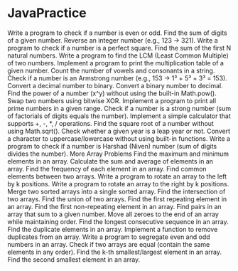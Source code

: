 # JavaPractice
Write a program to check if a number is even or odd.
Find the sum of digits of a given number.
Reverse an integer number (e.g., 123 → 321).
Write a program to check if a number is a perfect square.
Find the sum of the first N natural numbers.
Write a program to find the LCM (Least Common Multiple) of two numbers.
Implement a program to print the multiplication table of a given number.
Count the number of vowels and consonants in a string.
Check if a number is an Armstrong number (e.g., 153 → 1³ + 5³ + 3³ = 153).
Convert a decimal number to binary.
Convert a binary number to decimal.
Find the power of a number (x^y) without using the built-in Math.pow().
Swap two numbers using bitwise XOR.
Implement a program to print all prime numbers in a given range.
Check if a number is a strong number (sum of factorials of digits equals the number).
Implement a simple calculator that supports +, -, *, / operations.
Find the square root of a number without using Math.sqrt().
Check whether a given year is a leap year or not.
Convert a character to uppercase/lowercase without using built-in functions.
Write a program to check if a number is Harshad (Niven) number (sum of digits divides the number).
More Array Problems
Find the maximum and minimum elements in an array.
Calculate the sum and average of elements in an array.
Find the frequency of each element in an array.
Find common elements between two arrays.
Write a program to rotate an array to the left by k positions.
Write a program to rotate an array to the right by k positions.
Merge two sorted arrays into a single sorted array.
Find the intersection of two arrays.
Find the union of two arrays.
Find the first repeating element in an array.
Find the first non-repeating element in an array.
Find pairs in an array that sum to a given number.
Move all zeroes to the end of an array while maintaining order.
Find the longest consecutive sequence in an array.
Find the duplicate elements in an array.
Implement a function to remove duplicates from an array.
Write a program to segregate even and odd numbers in an array.
Check if two arrays are equal (contain the same elements in any order).
Find the k-th smallest/largest element in an array.
Find the second smallest element in an array.